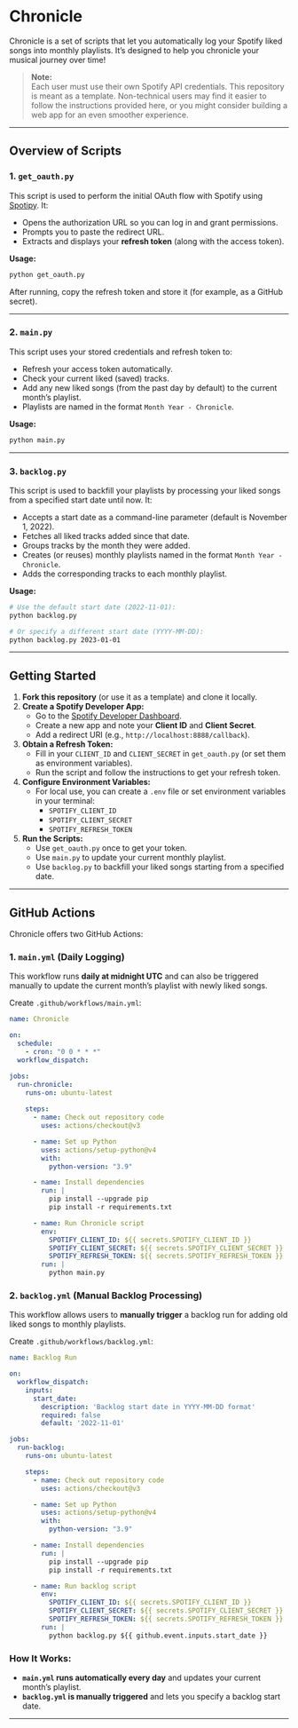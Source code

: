 # Chronicle

Chronicle is a set of scripts that let you automatically log your Spotify liked songs into monthly playlists. It’s designed to help you chronicle your musical journey over time!

> **Note:**  
> Each user must use their own Spotify API credentials. This repository is meant as a template. Non-technical users may find it easier to follow the instructions provided here, or you might consider building a web app for an even smoother experience.

---

## Overview of Scripts

### 1. `get_oauth.py`
This script is used to perform the initial OAuth flow with Spotify using [Spotipy](https://spotipy.readthedocs.io/). It:
- Opens the authorization URL so you can log in and grant permissions.
- Prompts you to paste the redirect URL.
- Extracts and displays your **refresh token** (along with the access token).

**Usage:**

```bash
python get_oauth.py
```

After running, copy the refresh token and store it (for example, as a GitHub secret).

---

### 2. `main.py`
This script uses your stored credentials and refresh token to:
- Refresh your access token automatically.
- Check your current liked (saved) tracks.
- Add any new liked songs (from the past day by default) to the current month’s playlist.
- Playlists are named in the format `Month Year - Chronicle`.

**Usage:**

```bash
python main.py
```

---

### 3. `backlog.py`
This script is used to backfill your playlists by processing your liked songs from a specified start date until now. It:
- Accepts a start date as a command-line parameter (default is November 1, 2022).
- Fetches all liked tracks added since that date.
- Groups tracks by the month they were added.
- Creates (or reuses) monthly playlists named in the format `Month Year - Chronicle`.
- Adds the corresponding tracks to each monthly playlist.

**Usage:**

```bash
# Use the default start date (2022-11-01):
python backlog.py

# Or specify a different start date (YYYY-MM-DD):
python backlog.py 2023-01-01
```

---

## Getting Started

1. **Fork this repository** (or use it as a template) and clone it locally.
2. **Create a Spotify Developer App:**
   - Go to the [Spotify Developer Dashboard](https://developer.spotify.com/dashboard/).
   - Create a new app and note your **Client ID** and **Client Secret**.
   - Add a redirect URI (e.g., `http://localhost:8888/callback`).
3. **Obtain a Refresh Token:**
   - Fill in your `CLIENT_ID` and `CLIENT_SECRET` in `get_oauth.py` (or set them as environment variables).
   - Run the script and follow the instructions to get your refresh token.
4. **Configure Environment Variables:**
   - For local use, you can create a `.env` file or set environment variables in your terminal:
     - `SPOTIFY_CLIENT_ID`
     - `SPOTIFY_CLIENT_SECRET`
     - `SPOTIFY_REFRESH_TOKEN`
5. **Run the Scripts:**
   - Use `get_oauth.py` once to get your token.
   - Use `main.py` to update your current monthly playlist.
   - Use `backlog.py` to backfill your liked songs starting from a specified date.

---

## GitHub Actions

Chronicle offers two GitHub Actions:

### 1. `main.yml` (Daily Logging)
This workflow runs **daily at midnight UTC** and can also be triggered manually to update the current month’s playlist with newly liked songs.

Create `.github/workflows/main.yml`:

```yaml
name: Chronicle

on:
  schedule:
    - cron: "0 0 * * *"
  workflow_dispatch:

jobs:
  run-chronicle:
    runs-on: ubuntu-latest
    
    steps:
      - name: Check out repository code
        uses: actions/checkout@v3

      - name: Set up Python
        uses: actions/setup-python@v4
        with:
          python-version: "3.9"

      - name: Install dependencies
        run: |
          pip install --upgrade pip
          pip install -r requirements.txt

      - name: Run Chronicle script
        env:
          SPOTIFY_CLIENT_ID: ${{ secrets.SPOTIFY_CLIENT_ID }}
          SPOTIFY_CLIENT_SECRET: ${{ secrets.SPOTIFY_CLIENT_SECRET }}
          SPOTIFY_REFRESH_TOKEN: ${{ secrets.SPOTIFY_REFRESH_TOKEN }}
        run: |
          python main.py
```

### 2. `backlog.yml` (Manual Backlog Processing)
This workflow allows users to **manually trigger** a backlog run for adding old liked songs to monthly playlists.

Create `.github/workflows/backlog.yml`:

```yaml
name: Backlog Run

on:
  workflow_dispatch:
    inputs:
      start_date:
        description: 'Backlog start date in YYYY-MM-DD format'
        required: false
        default: '2022-11-01'

jobs:
  run-backlog:
    runs-on: ubuntu-latest

    steps:
      - name: Check out repository code
        uses: actions/checkout@v3

      - name: Set up Python
        uses: actions/setup-python@v4
        with:
          python-version: "3.9"

      - name: Install dependencies
        run: |
          pip install --upgrade pip
          pip install -r requirements.txt

      - name: Run backlog script
        env:
          SPOTIFY_CLIENT_ID: ${{ secrets.SPOTIFY_CLIENT_ID }}
          SPOTIFY_CLIENT_SECRET: ${{ secrets.SPOTIFY_CLIENT_SECRET }}
          SPOTIFY_REFRESH_TOKEN: ${{ secrets.SPOTIFY_REFRESH_TOKEN }}
        run: |
          python backlog.py ${{ github.event.inputs.start_date }}
```

### How It Works:
- **`main.yml` runs automatically every day** and updates your current month’s playlist.
- **`backlog.yml` is manually triggered** and lets you specify a backlog start date.

---

